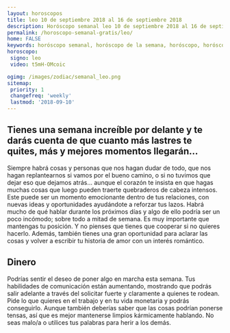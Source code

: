 ```yaml
---
layout: horoscopos
title: leo 10 de septiembre 2018 al 16 de septiembre 2018 
description: Horóscopo semanal leo 10 de septiembre 2018 al 16 de septiembre 2018. Tienes una semana increíble por delante y te darás cuenta de que cuanto más lastres te quites, más y mejores momentos llegarán…
permalink: /horoscopo-semanal-gratis/leo/
home: FALSE
keywords: horóscopo semanal, horóscopo de la semana, horóscopo, horóscopo gratis,horóscopos, horóscopo esperanza gracia, horoscopos leo la semana, horóscopos gratis, Tarot, Astrologia, Zodíaco, leo, horoscopo gratis, semanal
horoscopo:
 signo: leo
 video: t5mH-OMcoic

ogimg: /images/zodiac/semanal_leo.png
sitemap:
 priority: 1
 changefreq: 'weekly'
 lastmod: '2018-09-10'
---
```




## Tienes una semana increíble por delante y te darás cuenta de que cuanto más lastres te quites, más y mejores momentos llegarán…

Siempre habrá cosas y personas que nos hagan dudar de todo, que nos hagan replantearnos si vamos por el bueno camino, o si no tuvimos que dejar eso que dejamos atrás… 
 aunque el corazón te insista en que hagas muchas cosas que luego pueden traerte quebraderos de cabeza intensos.
Este puede ser un momento emocionante dentro de tus relaciones, con nuevas ideas y oportunidades ayudándote a reforzar tus lazos. Habrá mucho de qué hablar durante los próximos días y algo de ello podría ser un poco incómodo; sobre todo a mitad de semana. Es muy importante que mantengas tu posición. Y no pienses que tienes que cooperar si no quieres hacerlo. Además, también tienes una gran oportunidad para aclarar las cosas y volver a escribir tu historia de amor con un interés romántico.

## Dinero

Podrías sentir el deseo de poner algo en marcha esta semana. Tus habilidades de comunicación están aumentando, mostrando que podrás salir adelante a través del solicitar fuerte y claramente a quienes te rodean. Pide lo que quieres en el trabajo y en tu vida monetaria y podrás conseguirlo. Aunque también deberías saber que las cosas podrían ponerse tensas, así que es mejor mantenerse limpios kármicamente hablando. No seas malo/a o utilices tus palabras para herir a los demás.